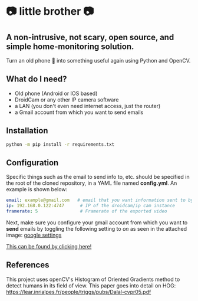 # :camera: little brother :camera:
## A non-intrusive, not scary, open source, and simple home-monitoring solution. 

Turn an old phone 📱 into something useful again using Python and OpenCV. 

## What do I need? 

* Old phone (Android or IOS based)
* DroidCam or any other IP camera software
* a LAN (you don't even need internet access, just the router)
* a Gmail account from which you want to send emails 
## Installation
```bash
python -m pip install -r requirements.txt
```
## Configuration

Specific things such as the email to send info to, etc. should be specified in the root of the cloned repository,
in a YAML file named __config.yml__. An example is shown below:

```yaml
email: example@gmail.com   # email that you want information sent to by the application
ip: 192.168.0.122:4747      # IP of the droidcam/ip cam instance
framerate: 5                # Framerate of the exported video
```
Next, make sure you configure your gmail account from which you want to **send** emails by toggling the following setting to *on* as seen in the attached image:
[google settings](https://github.com/mmione/little-brother/blob/master/doc/google-settings.png)

[This can be found by clicking here!](https://myaccount.google.com/security)

## References

This project uses openCV's Histogram of Oriented Gradients method to detect humans in its field of view. This paper goes 
into detail on HOG: https://lear.inrialpes.fr/people/triggs/pubs/Dalal-cvpr05.pdf 



